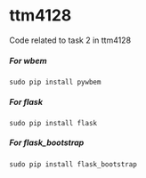 # ttm4128
Code related to task 2 in ttm4128

##### For wbem
`sudo pip install pywbem`

##### For flask
`sudo pip install flask`

##### For flask_bootstrap
`sudo pip install flask_bootstrap`

